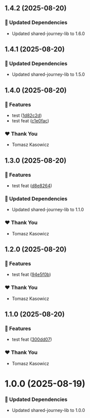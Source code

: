 ## 1.4.2 (2025-08-20)

### 🧱 Updated Dependencies

- Updated shared-journey-lib to 1.6.0

## 1.4.1 (2025-08-20)

### 🧱 Updated Dependencies

- Updated shared-journey-lib to 1.5.0

## 1.4.0 (2025-08-20)

### 🚀 Features

- test ([1d82c2d](https://github.com/TomaszKasowicz/nx-release-learning/commit/1d82c2d))
- test feat ([c1e0fac](https://github.com/TomaszKasowicz/nx-release-learning/commit/c1e0fac))

### ❤️ Thank You

- Tomasz Kasowicz

## 1.3.0 (2025-08-20)

### 🚀 Features

- test feat ([d8e8264](https://github.com/TomaszKasowicz/nx-release-learning/commit/d8e8264))

### 🧱 Updated Dependencies

- Updated shared-journey-lib to 1.1.0

### ❤️ Thank You

- Tomasz Kasowicz

## 1.2.0 (2025-08-20)

### 🚀 Features

- test feat ([94e5f0b](https://github.com/TomaszKasowicz/nx-release-learning/commit/94e5f0b))

### ❤️ Thank You

- Tomasz Kasowicz

## 1.1.0 (2025-08-20)

### 🚀 Features

- test feat ([300dd07](https://github.com/TomaszKasowicz/nx-release-learning/commit/300dd07))

### ❤️ Thank You

- Tomasz Kasowicz

# 1.0.0 (2025-08-19)

### 🧱 Updated Dependencies

- Updated shared-journey-lib to 1.0.0